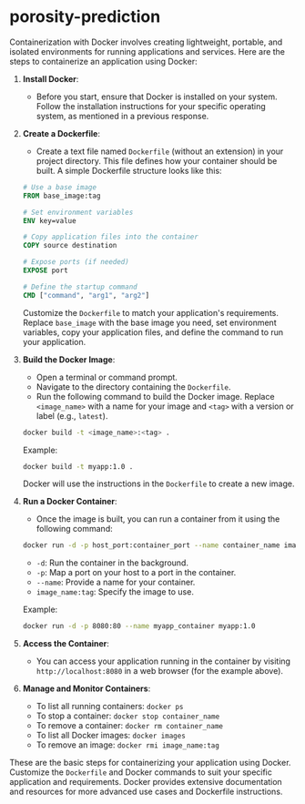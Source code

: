 # porosity-prediction
Containerization with Docker involves creating lightweight, portable, and isolated environments for running applications and services. Here are the steps to containerize an application using Docker:

1. **Install Docker**:
   - Before you start, ensure that Docker is installed on your system. Follow the installation instructions for your specific operating system, as mentioned in a previous response.

2. **Create a Dockerfile**:
   - Create a text file named `Dockerfile` (without an extension) in your project directory. This file defines how your container should be built. A simple Dockerfile structure looks like this:

   ```Dockerfile
   # Use a base image
   FROM base_image:tag

   # Set environment variables
   ENV key=value

   # Copy application files into the container
   COPY source destination

   # Expose ports (if needed)
   EXPOSE port

   # Define the startup command
   CMD ["command", "arg1", "arg2"]
   ```

   Customize the `Dockerfile` to match your application's requirements. Replace `base_image` with the base image you need, set environment variables, copy your application files, and define the command to run your application.

3. **Build the Docker Image**:
   - Open a terminal or command prompt.
   - Navigate to the directory containing the `Dockerfile`.
   - Run the following command to build the Docker image. Replace `<image_name>` with a name for your image and `<tag>` with a version or label (e.g., `latest`).

   ```bash
   docker build -t <image_name>:<tag> .
   ```

   Example:
   ```bash
   docker build -t myapp:1.0 .
   ```

   Docker will use the instructions in the `Dockerfile` to create a new image.

4. **Run a Docker Container**:
   - Once the image is built, you can run a container from it using the following command:

   ```bash
   docker run -d -p host_port:container_port --name container_name image_name:tag
   ```

   - `-d`: Run the container in the background.
   - `-p`: Map a port on your host to a port in the container.
   - `--name`: Provide a name for your container.
   - `image_name:tag`: Specify the image to use.

   Example:
   ```bash
   docker run -d -p 8080:80 --name myapp_container myapp:1.0
   ```

5. **Access the Container**:
   - You can access your application running in the container by visiting `http://localhost:8080` in a web browser (for the example above).

6. **Manage and Monitor Containers**:
   - To list all running containers: `docker ps`
   - To stop a container: `docker stop container_name`
   - To remove a container: `docker rm container_name`
   - To list all Docker images: `docker images`
   - To remove an image: `docker rmi image_name:tag`

These are the basic steps for containerizing your application using Docker. Customize the `Dockerfile` and Docker commands to suit your specific application and requirements. Docker provides extensive documentation and resources for more advanced use cases and Dockerfile instructions.
